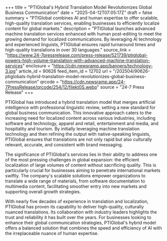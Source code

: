 +++
title = "PTIGlobal's Hybrid Translation Model Revolutionizes Global Business Communication"
date = "2025-04-12T07:05:17Z"
draft = false
summary = "PTIGlobal combines AI and human expertise to offer scalable, high-quality translation services, enabling businesses to efficiently localize content for global markets."
description = "PTIGlobal launches advanced machine translation services enhanced with human post-editing to meet the growing demand for localized communications. By leveraging AI technology and experienced linguists, PTIGlobal ensures rapid turnaround times and high-quality translations in over 30 languages."
source_link = "https://www.24-7pressrelease.com/press-release/521739/ptiglobal-powers-high-volume-translation-with-advanced-machine-translation-services"
enclosure = "https://cdn.newsramp.app/banners/technology-3.jpg"
article_id = 90626
feed_item_id = 12702
url = "/202504/90626-ptiglobals-hybrid-translation-model-revolutionizes-global-business-communication"
qrcode = "https://cdn.newsramp.app/24-7PressRelease/qrcode/254/12/filekt0S.webp"
source = "24-7 Press Release"
+++

<p>PTIGlobal has introduced a hybrid translation model that merges artificial intelligence with professional linguistic review, setting a new standard for global business communication. This innovative approach caters to the increasing need for localized content across various industries, including software and technology, apparel and retail, entertainment and media, and hospitality and tourism. By initially leveraging machine translation technology and then refining the output with native-speaking linguists, PTIGlobal ensures that translations are not only rapid but also culturally relevant, accurate, and consistent with brand messaging.</p><p>The significance of PTIGlobal's services lies in their ability to address one of the most pressing challenges in global expansion: the efficient localization of large volumes of content without sacrificing quality. This is particularly crucial for businesses aiming to penetrate international markets swiftly. The company's scalable solutions empower organizations to translate a wide range of materials, from software documentation to multimedia content, facilitating smoother entry into new markets and supporting overall growth strategies.</p><p>With nearly five decades of experience in translation and localization, PTIGlobal has proven its capability to deliver high-quality, culturally nuanced translations. Its collaboration with industry leaders highlights the trust and reliability it has built over the years. For businesses looking to enhance their global communication strategies, PTIGlobal's hybrid model offers a balanced solution that combines the speed and efficiency of AI with the irreplaceable nuance of human expertise.</p>